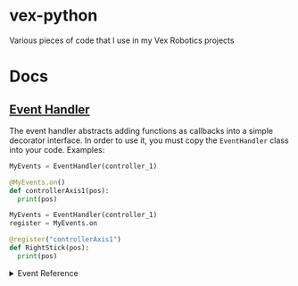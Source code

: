 # vex-python
Various pieces of code that I use in my Vex Robotics projects

# Docs
## [Event Handler](https://github.com/SkyTheCodeMaster/vex-python/blob/master/events.py)

The event handler abstracts adding functions as callbacks into a simple decorator interface.
In order to use it, you must copy the `EventHandler` class into your code.
Examples:
```py
MyEvents = EventHandler(controller_1)

@MyEvents.on()
def controllerAxis1(pos):
  print(pos)
```
```py
MyEvents = EventHandler(controller_1)
register = MyEvents.on

@register("controllerAxis1")
def RightStick(pos):
  print(pos)
```
<details>
  <summary>Event Reference</summary>
  
  | Event Name                      | Argument 1 | Argument 2 |
|---------------------------------|------------|------------|
| `controllerAxis1`               | `pos`      |            |
| `controllerAxis2`               | `pos`      |            |
| `controllerAxis3`               | `pos`      |            |
| `controllerAxis4`               | `pos`      |            |
|                                 |            |            |
| `controllerButtonAPressed`      |            |            |
| `controllerButtonBPressed`      |            |            |
| `controllerButtonXPressed`      |            |            |
| `controllerButtonYPressed`      |            |            |
| `controllerButtonUpPressed`     |            |            |
| `controllerButtonDownPressed`   |            |            |
| `controllerButtonLeftPressed`   |            |            |
| `controllerButtonRightPressed`  |            |            |
| `controllerButtonL1Pressed`     |            |            |
| `controllerButtonL2Pressed`     |            |            |
| `controllerButtonR1Pressed`     |            |            |
| `controllerButtonR2Pressed`     |            |            |
|                                 |            |            |
| `controllerButtonAReleased`     |            |            |
| `controllerButtonBReleased`     |            |            |
| `controllerButtonXReleased`     |            |            |
| `controllerButtonYReleased`     |            |            |
| `controllerButtonUpReleased`    |            |            |
| `controllerButtonDownReleased`  |            |            |
| `controllerButtonLeftReleased`  |            |            |
| `controllerButtonRightReleased` |            |            |
| `controllerButtonL1Released`    |            |            |
| `controllerButtonL2Released`    |            |            |
| `controllerButtonR1Released`    |            |            |
| `controllerButtonR2Released`    |            |            |
|                                 |            |            |
| `screenPressed`                 | `x`        | `y`        |
| `screenReleased`                | `x`        | `y`        |
</details>
